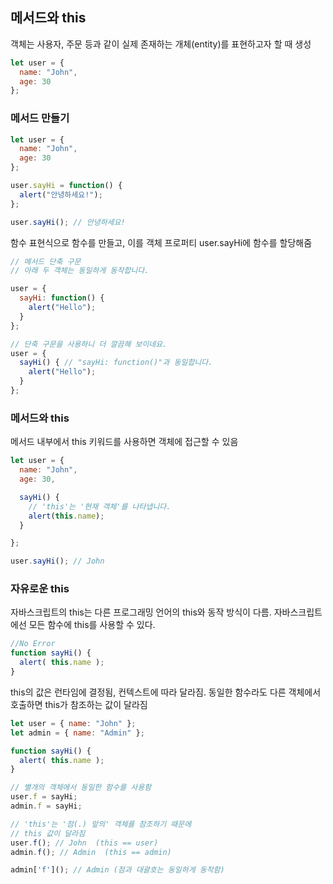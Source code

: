 ## 메서드와 this

객체는 사용자, 주문 등과 같이 실제 존재하는 개체(entity)를 표현하고자 할 때 생성
```js
let user = {
  name: "John",
  age: 30
};
```

### 메서드 만들기
```js
let user = {
  name: "John",
  age: 30
};

user.sayHi = function() {
  alert("안녕하세요!");
};

user.sayHi(); // 안녕하세요!
```
함수 표현식으로 함수를 만들고, 이를 객체 프로퍼티 user.sayHi에 함수를 할당해줌

```js
// 메서드 단축 구문
// 아래 두 객체는 동일하게 동작합니다.

user = {
  sayHi: function() {
    alert("Hello");
  }
};

// 단축 구문을 사용하니 더 깔끔해 보이네요.
user = {
  sayHi() { // "sayHi: function()"과 동일합니다.
    alert("Hello");
  }
};
```

### 메서드와 this
메서드 내부에서 this 키워드를 사용하면 객체에 접근할 수 있음
```js
let user = {
  name: "John",
  age: 30,

  sayHi() {
    // 'this'는 '현재 객체'를 나타냅니다.
    alert(this.name);
  }

};

user.sayHi(); // John
```

### 자유로운 this
자바스크립트의 this는 다른 프로그래밍 언어의 this와 동작 방식이 다름. 자바스크립트에선 모든 함수에 this를 사용할 수 있다.
```js
//No Error
function sayHi() {
  alert( this.name );
}
```
this의 값은 런타임에 결정됨, 컨텍스트에 따라 달라짐. 동일한 함수라도 다른 객체에서 호출하면 this가 참조하는 값이 달라짐
```js
let user = { name: "John" };
let admin = { name: "Admin" };

function sayHi() {
  alert( this.name );
}

// 별개의 객체에서 동일한 함수를 사용함
user.f = sayHi;
admin.f = sayHi;

// 'this'는 '점(.) 앞의' 객체를 참조하기 때문에
// this 값이 달라짐
user.f(); // John  (this == user)
admin.f(); // Admin  (this == admin)

admin['f'](); // Admin (점과 대괄호는 동일하게 동작함)
```
